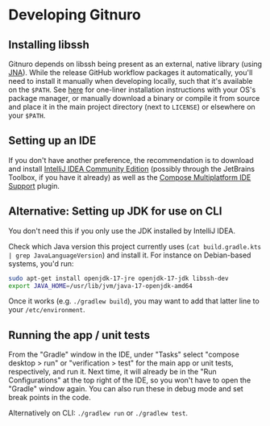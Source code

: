 # Developing Gitnuro

## Installing libssh

Gitnuro depends on libssh being present as an external, native library (using [JNA](https://github.com/java-native-access/jna)).
While the release GitHub workflow packages it automatically, you'll need to install it manually when developing locally,
such that it's available on the `$PATH`. See [here](https://www.libssh.org/get-it/) for one-liner installation
instructions with your OS's package manager, or manually download a binary or compile it from source and place it in the
main project directory (next to `LICENSE`) or elsewhere on your `$PATH`.

## Setting up an IDE

If you don't have another preference, the recommendation is to download and install
[IntelliJ IDEA Community Edition](https://www.jetbrains.com/idea/download/)
(possibly through the JetBrains Toolbox, if you have it already) as well as the
[Compose Multiplatform IDE Support](https://plugins.jetbrains.com/plugin/16541-compose-multiplatform-ide-support)
plugin.

## Alternative: Setting up JDK for use on CLI

You don't need this if you only use the JDK installed by IntelliJ IDEA.

Check which Java version this project currently uses (`cat build.gradle.kts | grep JavaLanguageVersion`) and install it.
For instance on Debian-based systems, you'd run:
```bash
sudo apt-get install openjdk-17-jre openjdk-17-jdk libssh-dev
export JAVA_HOME=/usr/lib/jvm/java-17-openjdk-amd64
```
Once it works (e.g. `./gradlew build`), you may want to add that latter line to your `/etc/environment`.

## Running the app / unit tests

From the "Gradle" window in the IDE, under "Tasks" select "compose desktop > run" or "verification > test"
for the main app or unit tests, respectively, and run it.
Next time, it will already be in the "Run Configurations" at the top right of the IDE, so you
won't have to open the "Gradle" window again.
You can also run these in debug mode and set break points in the code.

Alternatively on CLI: `./gradlew run` or `./gradlew test`.
